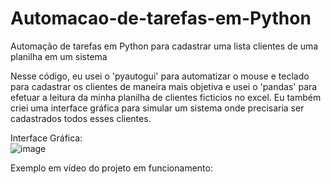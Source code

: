 # Automacao-de-tarefas-em-Python
Automação de tarefas em Python para cadastrar uma lista clientes de uma planilha em um sistema

Nesse código, eu usei o 'pyautogui' para automatizar o mouse e teclado para cadastrar os clientes de maneira mais objetiva e usei o 'pandas' para efetuar a leitura da minha planilha de clientes ficticios no excel.
Eu também criei uma interface gráfica para simular um sistema onde precisaria ser cadastrados todos esses clientes.


Interface Gráfica:                                                                             
![image](https://github.com/user-attachments/assets/cf5d136a-a82d-4d2e-b168-fb6decf4e802)

Exemplo em vídeo do projeto em funcionamento:

